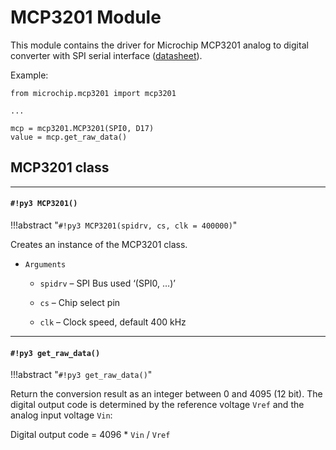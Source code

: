 # MCP3201 Module

This module contains the driver for Microchip MCP3201 analog to digital converter with
SPI serial interface ([datasheet](http://ww1.microchip.com/downloads/en/DeviceDoc/21290F.pdf)).

Example:

```
from microchip.mcp3201 import mcp3201

...

mcp = mcp3201.MCP3201(SPI0, D17)
value = mcp.get_raw_data()
```

## MCP3201 class


---
#### `#!py3 MCP3201()`

!!!abstract "`#!py3 MCP3201(spidrv, cs, clk = 400000)`"

Creates an instance of the MCP3201 class.


* ```Arguments```

    
    * ```spidrv``` – SPI Bus used ‘(SPI0, …)’


    * ```cs``` – Chip select pin


    * ```clk``` – Clock speed, default 400 kHz



---
#### `#!py3 get_raw_data()`

!!!abstract "`#!py3 get_raw_data()`"

Return the conversion result as an integer between 0 and 4095 (12 bit).
The digital output code is determined by the reference voltage ```Vref``` and the analog input voltage ```Vin```:

Digital output code = 4096 \* ```Vin``` / ```Vref```
